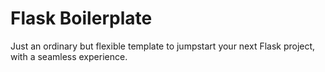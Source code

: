 # Flask Boilerplate

Just an ordinary but flexible template to jumpstart your next Flask project, with a seamless experience.
